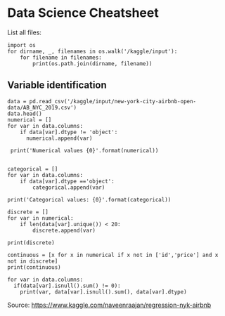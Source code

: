 # Data Science Cheatsheet

List all files: 

    import os
    for dirname, _, filenames in os.walk('/kaggle/input'):
        for filename in filenames:
            print(os.path.join(dirname, filename))


## Variable identification 

    data = pd.read_csv('/kaggle/input/new-york-city-airbnb-open-data/AB_NYC_2019.csv')
    data.head()
    numerical = []
    for var in data.columns:
        if data[var].dtype != 'object':
          numerical.append(var)

     print('Numerical values {0}'.format(numerical))


    categorical = []
    for var in data.columns:
        if data[var].dtype =='object':
            categorical.append(var)

    print('Categorical values: {0}'.format(categorical))

    discrete = []
    for var in numerical:
        if len(data[var].unique()) < 20:
            discrete.append(var)

    print(discrete)

    continuous = [x for x in numerical if x not in ['id','price'] and x not in discrete]
    print(continuous)

    for var in data.columns:
      if(data[var].isnull().sum() != 0):
        print(var, data[var].isnull().sum(), data[var].dtype)


Source: https://www.kaggle.com/naveenraajan/regression-nyk-airbnb
